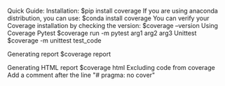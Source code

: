 Quick Guide:
Installation:
$pip install coverage
If you are using anaconda distribution, you can use:
$conda install coverage
You can verify your Coverage installation by checking the version:
$coverage –version
Using Coverage
Pytest
$coverage run -m pytest arg1 arg2 arg3
Unittest
$coverage -m unittest test_code

Generating report
$coverage report

Generating HTML report
$coverage html
Excluding code from coverage
Add a comment after the line "# pragma: no cover"